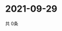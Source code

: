 # 2021-09-29
  共 0条

  <!-- BEGIN -->
  <!-- 最后更新时间Wed Sep 29 2021 00:15:58 GMT+0000 (Coordinated Universal Time) -->
  
  <!-- END -->
  
  